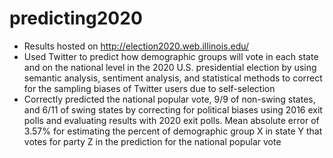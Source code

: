 # predicting2020
- Results hosted on http://election2020.web.illinois.edu/
- Used Twitter to predict how demographic groups will vote in each state and on the national level in the 2020 U.S. presidential election by using semantic analysis, sentiment analysis, and statistical methods to correct for the sampling biases of Twitter users due to self-selection
- Correctly predicted the national popular vote, 9/9 of non-swing states, and 6/11 of swing states by correcting for political biases using 2016 exit polls and evaluating results with 2020 exit polls. Mean absolute error of 3.57% for estimating the percent of demographic group X in state Y that votes for party Z in the prediction for the national popular vote 
